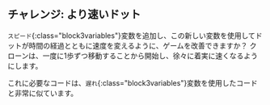 ## チャレンジ: より速いドット

`スピード`{:class="block3variables"}変数を追加し、この新しい変数を使用してドットが時間の経過とともに速度を変えるように、ゲームを改善できますか？ クローンは、一度に1歩ずつ移動することから開始し、徐々に着実に速くなるようにします。

これに必要なコードは、`遅れ`{:class="block3variables"}変数を使用したコードと非常に似ています。